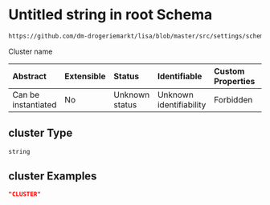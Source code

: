 # Untitled string in root Schema

```txt
https://github.com/dm-drogeriemarkt/lisa/blob/master/src/settings/schema.json#/properties/locations/items/properties/relations/properties/cluster
```

Cluster name

| Abstract            | Extensible | Status         | Identifiable            | Custom Properties | Additional Properties | Access Restrictions | Defined In                                                                              |
| :------------------ | :--------- | :------------- | :---------------------- | :---------------- | :-------------------- | :------------------ | :-------------------------------------------------------------------------------------- |
| Can be instantiated | No         | Unknown status | Unknown identifiability | Forbidden         | Allowed               | none                | [settings.schema.json*](../../src/settings/settings.schema.json "open original schema") |

## cluster Type

`string`

## cluster Examples

```json
"CLUSTER"
```
